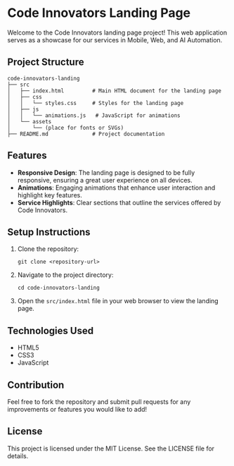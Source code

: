 # Code Innovators Landing Page

Welcome to the Code Innovators landing page project! This web application serves as a showcase for our services in Mobile, Web, and AI Automation.

## Project Structure

```
code-innovators-landing
├── src
│   ├── index.html         # Main HTML document for the landing page
│   ├── css
│   │   └── styles.css     # Styles for the landing page
│   ├── js
│   │   └── animations.js   # JavaScript for animations
│   └── assets
│       └── (place for fonts or SVGs)
├── README.md              # Project documentation
```

## Features

- **Responsive Design**: The landing page is designed to be fully responsive, ensuring a great user experience on all devices.
- **Animations**: Engaging animations that enhance user interaction and highlight key features.
- **Service Highlights**: Clear sections that outline the services offered by Code Innovators.

## Setup Instructions

1. Clone the repository:
   ```
   git clone <repository-url>
   ```
2. Navigate to the project directory:
   ```
   cd code-innovators-landing
   ```
3. Open the `src/index.html` file in your web browser to view the landing page.

## Technologies Used

- HTML5
- CSS3
- JavaScript

## Contribution

Feel free to fork the repository and submit pull requests for any improvements or features you would like to add!

## License

This project is licensed under the MIT License. See the LICENSE file for details.